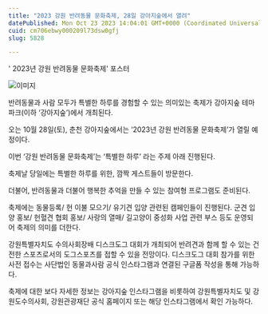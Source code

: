 ```yaml
---
title: "2023 강원 반려동물 문화축제, 28일 강아지숲에서 열려"
datePublished: Mon Oct 23 2023 14:04:01 GMT+0000 (Coordinated Universal Time)
cuid: cm706ebwy000209l73dsw0gfj
slug: 5828

---
```



' 2023년 강원 반려동물 문화축제' 포스터

![이미지](https://cdn.hashnode.com/res/hashnode/image/upload/v1739259831023/5117d875-5b41-408b-af41-ad79e3c8ea48.jpeg)

반려동물과 사람 모두가 특별한 하루를 경험할 수 있는 의미있는 축제가 강아지숲 테마파크(이하 ‘강아지숲’)에서 개최된다.

오는 10월 28일(토), 춘천 강아지숲에서는 ‘2023년 강원 반려동물 문화축제’가 열릴 예정이다.

이번 ‘강원 반려동물 문화축제’는 ‘특별한 하루’ 라는 주제 아래 진행된다.

축제날 당일에는 특별한 하루를 위한, 깜짝 게스트들이 방문한다.

더불어, 반려동물과 더불어 행복한 추억을 만들 수 있는 참여형 프로그램도 준비된다.

축제에는 동물등록/ 헌 이불 모으기/ 유기견 입양 관련된 캠페인들이 진행된다. 군견 입양 홍보/ 헌혈견 협회 홍보/ 사랑의 열매/ 길고양이 중성화 사업 관련 부스 등도 운영되어 축제의 의미를 더한다.

강원특별자치도 수의사회장배 디스크도그 대회가 개최되어 반려견과 함께 할 수 있는 건전한 스포츠로서의 도그스포츠를 접할 수 있을 전망이다. 디스크도그 대회 참가를 위한 사전 접수는 사단법인 동물과사람 공식 인스타그램과 연결된 구글폼 작성을 통해 가능하다.

축제에 대한 보다 자세한 정보는 강아지숲 인스타그램을 비롯하여 강원특별자치도 및 강원도수의사회, 강원관광재단 공식 홈페이지 또는 해당 인스타그램에서 확인 가능하다.